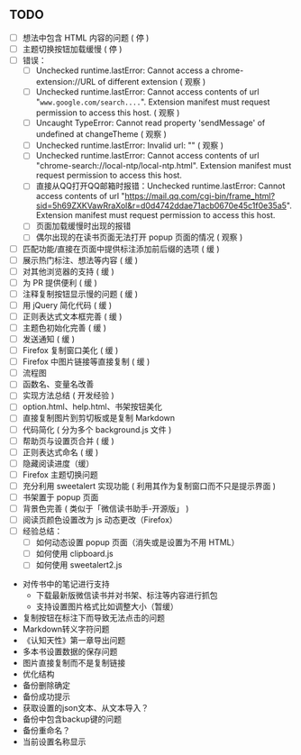 ## TODO

-   [ ] 想法中包含 HTML 内容的问题 ( 停 )
-   [ ] 主题切换按钮加载缓慢 ( 停 )
-   [ ] 错误：
  -   [ ] Unchecked runtime.lastError: Cannot access a chrome-extension://URL of different extension ( 观察 )
  -   [ ] Unchecked runtime.lastError: Cannot access contents of url "`www.google.com/search....`". Extension manifest must request permission to access this host. ( 观察 )
  -   [ ] Uncaught TypeError: Cannot read property 'sendMessage' of undefined at changeTheme ( 观察 )
  -   [ ] Unchecked runtime.lastError: Invalid url: "" ( 观察 )
  -   [ ] Unchecked runtime.lastError: Cannot access contents of url "chrome-search://local-ntp/local-ntp.html". Extension manifest must request permission to access this host.
  -   [ ] 直接从QQ打开QQ邮箱时报错：Unchecked runtime.lastError: Cannot access contents of url "https://mail.qq.com/cgi-bin/frame_html?sid=5h69ZXKVawRraXol&r=d0d4742ddae71acb0670e45c1f0e35a5". Extension manifest must request permission to access this host.
  -   [ ] 页面加载缓慢时出现的报错
  -   [ ] 偶尔出现的在读书页面无法打开 popup 页面的情况 ( 观察 )
-   [ ] 匹配功能/直接在页面中提供标注添加前后缀的选项 ( 缓 )
-   [ ] 展示热门标注、想法等内容 ( 缓 )
-   [ ] 对其他浏览器的支持 ( 缓 )
-   [ ] 为 PR 提供便利 ( 缓 )
-   [ ] 注释复制按钮显示慢的问题 ( 缓 )
-   [ ] 用 jQuery 简化代码 ( 缓 )
-   [ ] 正则表达式文本框完善 ( 缓 )
-   [ ] 主题色初始化完善 ( 缓 )
-   [ ] 发送通知 ( 缓 )
-   [ ] Firefox 复制窗口美化 ( 缓 )
-   [ ] Firefox 中图片链接等直接复制 ( 缓 )
-   [ ] 流程图
-   [ ] 函数名、变量名改善
-   [ ] 实现方法总结 ( 开发经验 )
-   [ ] option.html、help.html、书架按钮美化
-   [ ] 直接复制图片到剪切板或是复制 Markdown
-   [ ] 代码简化 ( 分为多个 background.js 文件 )
-   [ ] 帮助页与设置页合并 ( 缓 )
-   [ ] 正则表达式命名 ( 缓 )
-   [ ] 隐藏阅读进度（缓）
-   [ ] Firefox 主题切换问题
-   [ ] 充分利用 sweetalert 实现功能 ( 利用其作为复制窗口而不只是提示界面 )
-   [ ] 书架置于 popup 页面
-   [ ] 背景色完善 ( 类似于「微信读书助手-开源版」 )
-   [ ] 阅读页颜色设置改为 js 动态更改（Firefox）
-   [ ] 经验总结：
  -   [ ] 如何动态设置 popup 页面（消失或是设置为不用 HTML）
  -   [ ] 如何使用 clipboard.js
  -   [ ] 如何使用 sweetalert2.js
- 对传书中的笔记进行支持
  - 下载最新版微信读书并对书架、标注等内容进行抓包
  - 支持设置图片格式比如调整大小（暂缓）
- 复制按钮在标注下而导致无法点击的问题
- Markdown转义字符问题
- 《认知天性》第一章导出问题
- 多本书设置数据的保存问题
- 图片直接复制而不是复制链接
- 优化结构
- 备份删除确定
- 备份成功提示
- 获取设置的json文本、从文本导入？
- 备份中包含backup键的问题
- 备份重命名？
- 当前设置名称显示